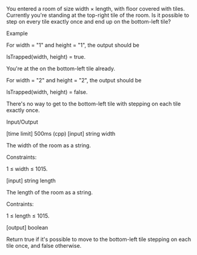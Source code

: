 You entered a room of size width × length, with floor covered with tiles. Currently you're standing at the top-right tile of the room. Is it possible to step on every tile exactly once and end up on the bottom-left tile?

Example

For width = "1" and height = "1", the output should be

IsTrapped(width, height) = true.

You're at the on the bottom-left tile already.

For width = "2" and height = "2", the output should be

IsTrapped(width, height) = false.

There's no way to get to the bottom-left tile with stepping on each tile exactly once.

Input/Output

[time limit] 500ms (cpp)
[input] string width

The width of the room as a string.

Constraints:

1 ≤ width ≤ 1015.

[input] string length

The length of the room as a string.

Contraints:

1 ≤ length ≤ 1015.

[output] boolean

Return true if it's possible to move to the bottom-left tile stepping on each tile once, and false otherwise.
